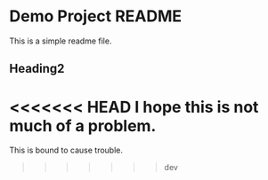 # Demo Project README

This is a simple readme file.

## Heading2
<<<<<<< HEAD
I hope this is not much of a problem.
=======
This is bound to cause trouble.
>>>>>>> dev
